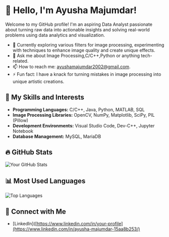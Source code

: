 # 👋 Hello, I'm Ayusha Majumdar!

Welcome to my GitHub profile! I'm an aspiring Data Analyst passionate about turning raw data into actionable insights and solving real-world problems using data analytics and visualization.
- 🌱 Currently exploring various filters for image processing, experimenting with techniques to enhance image quality and create unique effects.
- 💬 Ask me about Image Processing,C/C++,Python or anything tech-related.
- 📫 How to reach me: ayushamajumdar2002@gmail.com.
- ⚡ Fun fact: I have a knack for turning mistakes in image processing into unique artistic creations.

## 🚀 My Skills and Interests
- **Programming Languages:** C/C++, Java, Python, MATLAB, SQL
- **Image Processing Libraries:** OpenCV, NumPy, Matplotlib, SciPy, PIL (Pillow)
- **Development Environments:** Visual Studio Code, Dev-C++, Jupyter Notebook
- **Database Management:** MySQL, MariaDB

## 🔥 GitHub Stats
![Your GitHub Stats](https://github-readme-stats.vercel.app/api?username=your-username&show_icons=true&theme=dark&count_private=true)

## 📊 Most Used Languages
![Top Languages](https://github-readme-stats.vercel.app/api/top-langs/?username=your-username&layout=compact&theme=dark)

## 🔗 Connect with Me
- [LinkedIn]([https://www.linkedin.com/in/your-profile](https://www.linkedin.com/in/ayusha-majumdar-15aa8b253/)
